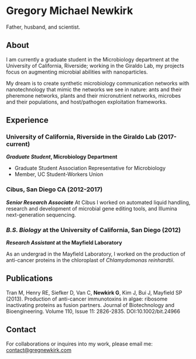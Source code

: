 # Gregory Michael Newkirk

Father, husband, and scientist. 

## About

I am currently a graduate student in the Microbiology department at the University of California, Riverside; working in the Giraldo Lab, my projects focus on augmenting microbial abilities with nanoparticles. 

My dream is to create synthetic microbiology communication networks with nanotechnology that mimic the networks we see in nature: ants and their pheremone networks, plants and their micronutrient networks, microbes and their populations, and host/pathogen exploitation frameworks.

## Experience

### University of California, Riverside in the Giraldo Lab (2017-current)
**_Graduate Student_, Microbiology Department**
- Graduate Student Association Representative for Microbiology
- Member, UC Student-Workers Union

### Cibus, San Diego CA (2012-2017)
**_Senior Research Associate_**
At Cibus I worked on automated liquid handling, research and development of microbial gene editing tools, and Illumina next-generation sequencing. 

### _B.S. Biology_ at the University of California, San Diego (2012)
**_Research Assistant_ at the Mayfield Laboratory**

As an undergrad in the Mayfield Laboratory, I worked on the production of anti-cancer proteins in the chloroplast of _Chlamydomonas reinhardtii_. 

## Publications

Tran M, Henry RE, Siefker D, Van C, **Newkirk G**, Kim J, Bui J, Mayfield SP (2013). Production of anti-cancer immunotoxins in algae: ribosome inactivating proteins as fusion partners. Journal of Biotechnology and Bioengineering. Volume 110, Issue 11: 2826-2835. DOI:10.1002/bit.24966

## Contact

For collaborations or inquires into my work, please email me: contact@gregnewkirk.com
